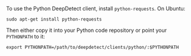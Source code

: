 To use the Python DeepDetect client, install `python-requests`. On Ubuntu:

```
sudo apt-get install python-requests
```

Then either copy it into your Python code repository or point your `PYTHONPATH` to it:

```
export PYTHONPATH=/path/to/deepdetect/clients/python/:$PYTHONPATH
```